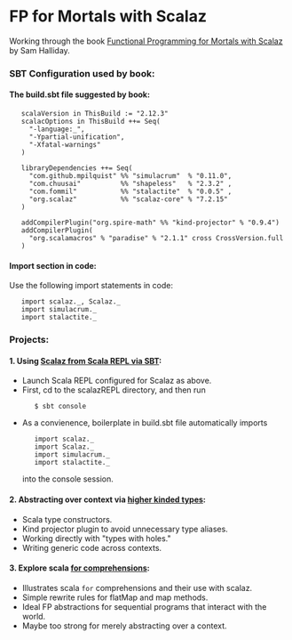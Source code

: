 # FP for Mortals with Scalaz
Working through the book [Functional Programming for Mortals with Scalaz][1]
by Sam Halliday.

  [1]: http://leanpub.com/fpmortals "Functional Programming for Mortals"

### SBT Configuration used by book:
#### The build.sbt file suggested by book:
```
   scalaVersion in ThisBuild := "2.12.3"
   scalacOptions in ThisBuild ++= Seq(
     "-language:_",
     "-Ypartial-unification",
     "-Xfatal-warnings"
   )

   libraryDependencies ++= Seq(
     "com.github.mpilquist" %% "simulacrum"  % "0.11.0",
     "com.chuusai"          %% "shapeless"   % "2.3.2" ,
     "com.fommil"           %% "stalactite"  % "0.0.5" ,
     "org.scalaz"           %% "scalaz-core" % "7.2.15"
   ) 

   addCompilerPlugin("org.spire-math" %% "kind-projector" % "0.9.4")
   addCompilerPlugin(
     "org.scalamacros" % "paradise" % "2.1.1" cross CrossVersion.full
   )
```

#### Import section in code:
Use the following import statements in code:
```
   import scalaz._, Scalaz._
   import simulacrum._
   import stalactite._
```
### Projects:
#### 1. Using [Scalaz from Scala REPL via SBT](scalazREPL/):
* Launch Scala REPL configured for Scalaz as above.
* First, cd to the scalazREPL directory, and then run
  ```
     $ sbt console
  ```
* As a convienence, boilerplate in build.sbt file automatically imports
  ```
     import scalaz._
     import Scalaz._
     import simulacrum._
     import stalactite._
  ```
  into the console session.

#### 2. Abstracting over context via [higher kinded types](hkt/):
* Scala type constructors.
* Kind projector plugin to avoid unnecessary type aliases.
* Working directly with "types with holes."
* Writing generic code across contexts.

#### 3. Explore scala [for comprehensions](forPlay/):
* Illustrates scala `for` comprehensions and their use with scalaz.
* Simple rewrite rules for flatMap and map methods.
* Ideal FP abstractions for sequential programs that interact with the world.
* Maybe too strong for merely abstracting over a context.
